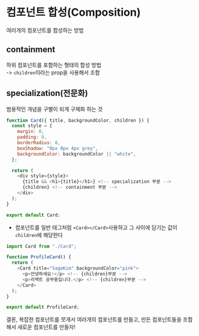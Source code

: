 # 컴포넌트 합성(Composition)

여러개의 컴포넌트를 합성하는 방법  

## containment

하위 컴포넌트를 포함하는 형태의 합성 방법  
  -> `children`이라는 prop을 사용해서 조합  

## specialization(전문화)

범용적인 개념을 구별이 되게 구체화 하는 것  

```javascript
function Card({ title, backgroundColor, children }) {
  const style = {
    margin: 0,
    padding: 8,
    borderRadius: 8,
    boxShadow: "0px 0px 4px grey",
    backgroundColor: backgroundColor || "white",
  };

  return (
    <div style={style}>
      {title && <h1>{title}</h1>} <!-- specialization 부분 -->
      {children} <!-- containment 부분 -->
    </div>
  );
}

export default Card;
```

- 컴포넌트를 일반 태그처럼 `<Card></Card>`사용하고 그 사이에 담기는 값이 `children`에 해당한다

```javascript
import Card from "./Card";

function ProfileCard() {
  return (
    <Card title="SageKim" backgroundColor="pink">
      <p>안녕하세요!</p> <!-- {children}부분 -->
      <p>리액트 공부중입니다.</p> <!-- {children}부분 -->
    </Card>
  );
}

export default ProfileCard;
```
결론, 복잡한 컴포넌트를 쪼개서 여러개의 컴포넌트를 만들고, 만든 컴포넌트들을 조합해서 새로운 컴포넌트를 만들자!  
